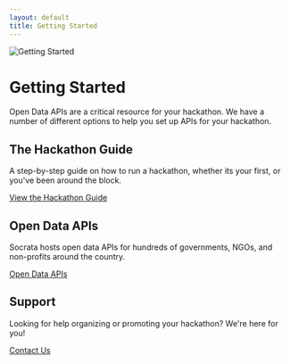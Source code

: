 ```yaml
---
layout: default
title: Getting Started
---
```


<div class="hero-unit clearfix">
  <div class="giant">
    <img src="/img/little-feet.png" alt="Getting Started" />
  </div>
  <h1 class="tagline">Getting Started</h1>

  <p>Open Data APIs are a critical resource for your hackathon. We have a number of different options to help you set up APIs for your hackathon.</p>
</div>

<div class="row-fluid getting-started-actions">
  <div class="span4">
    <h2>The Hackathon Guide</h2>
    <p>A step-by-step guide on how to run a hackathon, whether its your first, or you've been around the block.</p> 
    <a class="btn btn-large" href="/guide/">View the Hackathon Guide</a>
  </div>
  <div class="span4">
    <h2>Open Data APIs</h2>
    <p>Socrata hosts open data APIs for hundreds of governments, NGOs, and non-profits around the country.</p>
    <a class="btn btn-primary btn-large" href="https://dev.socrata.com">Open Data APIs</a>
  </div>
  <div class="span4">
    <h2>Support</h2>
    <p>Looking for help organizing or promoting your hackathon? We're here for you!</p>
    <a class="btn btn-large" href="https://dev.socrata.com/support.html">Contact Us</a>
  </div>
</div>


